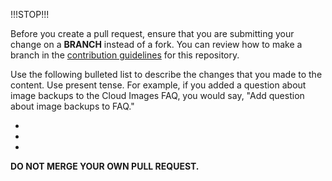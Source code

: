 !!!STOP!!!

Before you create a pull request, ensure that you are submitting your change on a **BRANCH** instead of a fork. 
You can review how to make a branch in the [contribution guidelines](CONTRIBUTING.md) for this repository. 

Use the following bulleted list to describe the changes that you made to the content. Use present tense. For example, if you added a question about image backups to the Cloud Images FAQ, you would say, "Add question about image backups to FAQ."

- 

- 

- 

**DO NOT MERGE YOUR OWN PULL REQUEST.**
